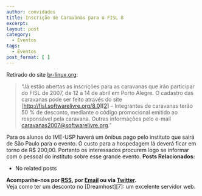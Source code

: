 ```yaml
---
author: convidados
title: Inscrição de Caravanas para o FISL 8
excerpt:
layout: post
category:
  - Eventos
tags:
  - Eventos
post_format: [ ]
---
```

Retirado do site [br-linux.org][1]:

> “Já estão abertas as inscrições para as caravanas que irão participar do FISL de 2007, de 12 a 14 de abril em Porto Alegre. O cadastro das caravanas pode ser feito através do site [http://fisl.softwarelivre.org/8.0][2] – Integrantes de caravanas terão 50 % de desconto, mediante o código promocional emitido ao responsável pela caravana. Outras informações pelo e-mail caravanas2007@softwarelivre.org.”

Para os alunos do IME-USP haverá um ônibus pago pelo instituto que sairá de São Paulo para o evento. O custo para a hospedagem lá deverá ficar em torno de R$ 200,00. Portanto os interessados procurem logo se informar com o pessoal do instituto sobre esse grande evento. 
**Posts Relacionados:** 
*   No related posts









**Acompanhe-nos por [ RSS][4], por [Email][5] ou via [Twitter][6].**  
Veja como ter um desconto no [Dreamhost][7]: um excelente servidor web.

 [1]: http://br-linux.org/
 [2]: http://fisl.softwarelivre.org/8.0 "http://fisl.softwarelivre.org/8.0"
 [3]: https://twitter.com/share
 [4]: http://feeds.feedburner.com/VidaGeek
 [5]: http://feedburner.google.com/fb/a/mailverify?uri=VidaGeek&loc=pt_BR
 [6]: http://twitter.com/blogvidageek

